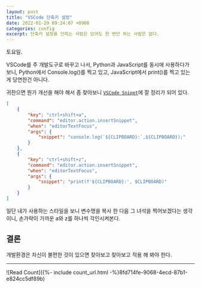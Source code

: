```yaml
---
layout: post
title: "VSCode 단축키 설정"
date: 2022-01-29 09:24:07 +0900
categories: config
excerpt: 단축키 설정을 안하는 사람은 있어도 한 번만 하는 사람은 없다.
---
```


토요일.

VSCode를 주 개발도구로 바꾸고 나서, Python과 JavaScript를 동시에 사용하다가 보니, Python에서 Console.log()를 찍고 있고, JavaScript에서 print()를 찍고 있는게 당연한건 아니다.

귀찬으면 뭔가 개선을 해야 해서 좀 찾아보니 [`VSCode Snipet`][vscode-snipet]에 잘 정리가 되어 있다.

```json
[
    {
        "key": "ctrl+shift+a",
        "command": "editor.action.insertSnippet",
        "when": "editorTextFocus",
        "args": {
            "snippet": "console.log(`${CLIPBOARD}:`,${CLIPBOARD});"
        }
    },
    {
        "key": "ctrl+shift+z",
        "command": "editor.action.insertSnippet",
        "when": "editorTextFocus",
        "args": {
            "snippet": "print(f'${CLIPBOARD}:', $CLIPBOARD)"
        }
    }
]
```

일단 내가 사용하는 스타일을 보니 변수명을 복사 한 다음 그 녀석을 찍어보겠다는 생각이니, 손가락이 가까운 a와 z를 하나씩 각인시켜본다.

## 결론

개발환경은 자신이 불편한 것이 있으면 찾아보고 찾아보고 적용 해 봐야 한다.

[vscode-snipet]: https://code.visualstudio.com/docs/editor/userdefinedsnippets

---

![Read Count]({%- include count_url.html -%}8fd714fe-9068-4ecd-87b1-e824cc5df89b)
